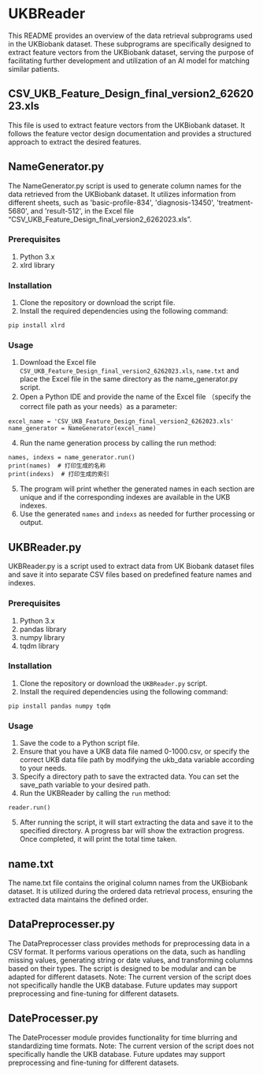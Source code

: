 # UKBReader 
This README provides an overview of the data retrieval subprograms used in the UKBiobank dataset. These subprograms are specifically designed to extract feature vectors from the UKBiobank dataset, serving the purpose of facilitating further development and utilization of an AI model for matching similar patients.

## CSV_UKB_Feature_Design_final_version2_6262023.xls
This file is used to extract feature vectors from the UKBiobank dataset. It follows the feature vector design documentation and provides a structured approach to extract the desired features.

## NameGenerator.py 
The NameGenerator.py script is used to generate column names for the data retrieved from the UKBiobank dataset. It utilizes information from different sheets, such as 'basic-profile-834', 'diagnosis-13450', 'treatment-5680', and 'result-512', in the Excel file “CSV_UKB_Feature_Design_final_version2_6262023.xls”.
### Prerequisites
1) Python 3.x
2) xlrd library

### Installation
1) Clone the repository or download the script file.
2) Install the required dependencies using the following command:
```
pip install xlrd
```
### Usage
1) Download the Excel file `CSV_UKB_Feature_Design_final_version2_6262023.xls`, `name.txt` and place the Excel file in the same directory as the name_generator.py script. 
2) Open a Python IDE and provide the name of the Excel file （specify the correct file path as your needs）as a parameter:
```
excel_name = 'CSV_UKB_Feature_Design_final_version2_6262023.xls'
name_generator = NameGenerator(excel_name)
```
4) Run the name generation process by calling the run method:
```
names, indexs = name_generator.run()
print(names)  # 打印生成的名称
print(indexs)  # 打印生成的索引
```
5) The program will print whether the generated names in each section are unique and if the corresponding indexes are available in the UKB indexes.
6) Use the generated `names` and `indexs` as needed for further processing or output.

## UKBReader.py 
UKBReader.py is a script used to extract data from UK Biobank dataset files and save it into separate CSV files based on predefined feature names and indexes.

### Prerequisites 
1) Python 3.x
2) pandas library
3) numpy library
4) tqdm library

### Installation
1) Clone the repository or download the `UKBReader.py` script.
2) Install the required dependencies using the following command:
```
pip install pandas numpy tqdm
```
### Usage
1) Save the code to a Python script file.
2) Ensure that you have a UKB data file named 0-1000.csv, or specify the correct UKB data file path by modifying the ukb_data variable according to your needs.
3) Specify a directory path to save the extracted data. You can set the save_path variable to your desired path.
4) Run the UKBReader by calling the `run` method:
```
reader.run()
```
5) After running the script, it will start extracting the data and save it to the specified directory. A progress bar will show the extraction progress. Once completed, it will print the total time taken.

## name.txt
The name.txt file contains the original column names from the UKBiobank dataset. It is utilized during the ordered data retrieval process, ensuring the extracted data maintains the defined order.

## DataPreprocesser.py 
The DataPreprocesser class provides methods for preprocessing data in a CSV format. It performs various operations on the data, such as handling missing values, generating string or date values, and transforming columns based on their types. The script is designed to be modular and can be adapted for different datasets.
Note: The current version of the script does not specifically handle the UKB database. Future updates may support preprocessing and fine-tuning for different datasets.

## DateProcesser.py
The DateProcesser module provides functionality for time blurring and standardizing time formats.
Note: The current version of the script does not specifically handle the UKB database. Future updates may support preprocessing and fine-tuning for different datasets.

